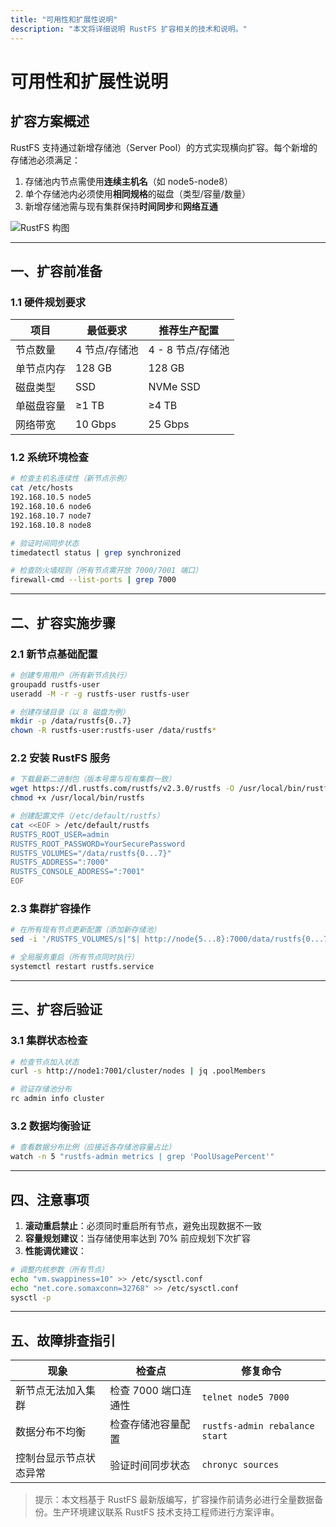 ```yaml
---
title: "可用性和扩展性说明"
description: "本文将详细说明 RustFS 扩容相关的技术和说明。"
---
```


# 可用性和扩展性说明

## 扩容方案概述

RustFS 支持通过新增存储池（Server Pool）的方式实现横向扩容。每个新增的存储池必须满足：

1. 存储池内节点需使用**连续主机名**（如 node5-node8）
2. 单个存储池内必须使用**相同规格**的磁盘（类型/容量/数量）
3. 新增存储池需与现有集群保持**时间同步**和**网络互通**

![RustFS 构图](https://rustfs.com/images/s-2/s2-1.png)

---

## 一、扩容前准备

### 1.1 硬件规划要求

| 项目 | 最低要求 | 推荐生产配置 |
|---------------|---------------------------|---------------------------|
| 节点数量 | 4 节点/存储池 | 4 - 8 节点/存储池 |
| 单节点内存 | 128 GB | 128 GB |
| 磁盘类型 | SSD | NVMe SSD |
| 单磁盘容量 | ≥1 TB | ≥4 TB |
| 网络带宽 | 10 Gbps | 25 Gbps |

### 1.2 系统环境检查

```bash
# 检查主机名连续性（新节点示例）
cat /etc/hosts
192.168.10.5 node5
192.168.10.6 node6
192.168.10.7 node7
192.168.10.8 node8

# 验证时间同步状态
timedatectl status | grep synchronized

# 检查防火墙规则（所有节点需开放 7000/7001 端口）
firewall-cmd --list-ports | grep 7000
```

---

## 二、扩容实施步骤

### 2.1 新节点基础配置

```bash
# 创建专用用户（所有新节点执行）
groupadd rustfs-user
useradd -M -r -g rustfs-user rustfs-user

# 创建存储目录（以 8 磁盘为例）
mkdir -p /data/rustfs{0..7}
chown -R rustfs-user:rustfs-user /data/rustfs*
```

### 2.2 安装 RustFS 服务

```bash
# 下载最新二进制包（版本号需与现有集群一致）
wget https://dl.rustfs.com/rustfs/v2.3.0/rustfs -O /usr/local/bin/rustfs
chmod +x /usr/local/bin/rustfs

# 创建配置文件（/etc/default/rustfs）
cat <<EOF > /etc/default/rustfs
RUSTFS_ROOT_USER=admin
RUSTFS_ROOT_PASSWORD=YourSecurePassword
RUSTFS_VOLUMES="/data/rustfs{0...7}"
RUSTFS_ADDRESS=":7000"
RUSTFS_CONSOLE_ADDRESS=":7001"
EOF
```

### 2.3 集群扩容操作

```bash
# 在所有现有节点更新配置（添加新存储池）
sed -i '/RUSTFS_VOLUMES/s|"$| http://node{5...8}:7000/data/rustfs{0...7}"|' /etc/default/rustfs

# 全局服务重启（所有节点同时执行）
systemctl restart rustfs.service
```

---

## 三、扩容后验证

### 3.1 集群状态检查

```bash
# 检查节点加入状态
curl -s http://node1:7001/cluster/nodes | jq .poolMembers

# 验证存储池分布
rc admin info cluster
```

### 3.2 数据均衡验证

```bash
# 查看数据分布比例（应接近各存储池容量占比）
watch -n 5 "rustfs-admin metrics | grep 'PoolUsagePercent'"
```

---

## 四、注意事项

1. **滚动重启禁止**：必须同时重启所有节点，避免出现数据不一致
2. **容量规划建议**：当存储使用率达到 70% 前应规划下次扩容
3. **性能调优建议**：

 ```bash
 # 调整内核参数（所有节点）
 echo "vm.swappiness=10" >> /etc/sysctl.conf
 echo "net.core.somaxconn=32768" >> /etc/sysctl.conf
 sysctl -p
 ```

---

## 五、故障排查指引

| 现象 | 检查点 | 修复命令 |
|---------------------------|---------------------------------|-------------------------------|
| 新节点无法加入集群 | 检查 7000 端口连通性 | `telnet node5 7000` |
| 数据分布不均衡 | 检查存储池容量配置 | `rustfs-admin rebalance start`|
| 控制台显示节点状态异常 | 验证时间同步状态 | `chronyc sources` |

> 提示：本文档基于 RustFS 最新版编写，扩容操作前请务必进行全量数据备份。生产环境建议联系 RustFS 技术支持工程师进行方案评审。
